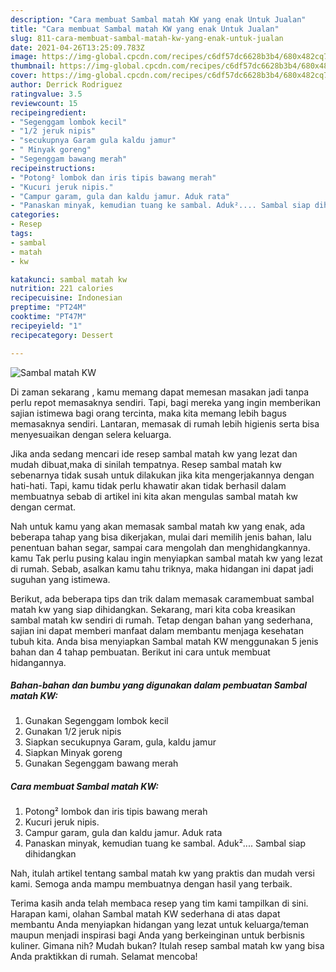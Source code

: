 ```yaml
---
description: "Cara membuat Sambal matah KW yang enak Untuk Jualan"
title: "Cara membuat Sambal matah KW yang enak Untuk Jualan"
slug: 811-cara-membuat-sambal-matah-kw-yang-enak-untuk-jualan
date: 2021-04-26T13:25:09.783Z
image: https://img-global.cpcdn.com/recipes/c6df57dc6628b3b4/680x482cq70/sambal-matah-kw-foto-resep-utama.jpg
thumbnail: https://img-global.cpcdn.com/recipes/c6df57dc6628b3b4/680x482cq70/sambal-matah-kw-foto-resep-utama.jpg
cover: https://img-global.cpcdn.com/recipes/c6df57dc6628b3b4/680x482cq70/sambal-matah-kw-foto-resep-utama.jpg
author: Derrick Rodriguez
ratingvalue: 3.5
reviewcount: 15
recipeingredient:
- "Segenggam lombok kecil"
- "1/2 jeruk nipis"
- "secukupnya Garam gula kaldu jamur"
- " Minyak goreng"
- "Segenggam bawang merah"
recipeinstructions:
- "Potong² lombok dan iris tipis bawang merah"
- "Kucuri jeruk nipis."
- "Campur garam, gula dan kaldu jamur. Aduk rata"
- "Panaskan minyak, kemudian tuang ke sambal. Aduk².... Sambal siap dihidangkan"
categories:
- Resep
tags:
- sambal
- matah
- kw

katakunci: sambal matah kw 
nutrition: 221 calories
recipecuisine: Indonesian
preptime: "PT24M"
cooktime: "PT47M"
recipeyield: "1"
recipecategory: Dessert

---
```



![Sambal matah KW](https://img-global.cpcdn.com/recipes/c6df57dc6628b3b4/680x482cq70/sambal-matah-kw-foto-resep-utama.jpg)

Di zaman  sekarang , kamu memang dapat memesan masakan jadi tanpa perlu repot memasaknya sendiri. Tapi, bagi mereka yang ingin memberikan sajian istimewa bagi orang tercinta, maka kita memang lebih bagus memasaknya sendiri. Lantaran, memasak di rumah lebih higienis serta bisa menyesuaikan dengan selera keluarga.

Jika anda sedang mencari ide resep sambal matah kw yang lezat dan mudah dibuat,maka di sinilah tempatnya. Resep sambal matah kw  sebenarnya tidak susah untuk dilakukan jika kita mengerjakannya dengan hati-hati. Tapi, kamu tidak perlu khawatir akan tidak berhasil dalam membuatnya 
sebab di artikel ini kita akan mengulas sambal matah kw dengan cermat.  



Nah untuk kamu yang akan memasak sambal matah kw yang enak, ada beberapa tahap yang bisa dikerjakan, mulai dari memilih jenis bahan, lalu penentuan bahan segar, sampai cara mengolah dan menghidangkannya. kamu Tak perlu pusing kalau ingin menyiapkan sambal matah kw yang lezat di rumah. Sebab, asalkan kamu  tahu triknya, maka hidangan ini dapat jadi suguhan yang istimewa.

Berikut, ada beberapa tips dan trik dalam memasak caramembuat sambal matah kw yang siap dihidangkan. Sekarang, mari kita coba kreasikan sambal matah kw sendiri di rumah. Tetap dengan bahan yang sederhana, sajian ini dapat memberi manfaat dalam membantu menjaga kesehatan tubuh kita. Anda bisa menyiapkan Sambal matah KW menggunakan 5 jenis bahan dan 4 tahap pembuatan. Berikut ini cara untuk membuat hidangannya.

<!--inarticleads1-->

##### Bahan-bahan dan bumbu yang digunakan dalam pembuatan Sambal matah KW:

1. Gunakan Segenggam lombok kecil
1. Gunakan 1/2 jeruk nipis
1. Siapkan secukupnya Garam, gula, kaldu jamur
1. Siapkan  Minyak goreng
1. Gunakan Segenggam bawang merah




<!--inarticleads2-->

##### Cara membuat Sambal matah KW:

1. Potong² lombok dan iris tipis bawang merah
1. Kucuri jeruk nipis.
1. Campur garam, gula dan kaldu jamur. Aduk rata
1. Panaskan minyak, kemudian tuang ke sambal. Aduk².... Sambal siap dihidangkan




Nah, itulah artikel tentang  sambal matah kw  yang praktis dan mudah versi kami. Semoga anda mampu membuatnya dengan hasil yang terbaik. 

Terima kasih anda telah membaca resep yang tim kami tampilkan di sini. Harapan kami, olahan  Sambal matah KW sederhana di atas dapat membantu Anda menyiapkan hidangan yang lezat untuk keluarga/teman maupun menjadi inspirasi bagi Anda yang berkeinginan untuk berbisnis kuliner. Gimana nih? Mudah bukan? Itulah resep sambal matah kw yang bisa Anda praktikkan di rumah. Selamat mencoba!

